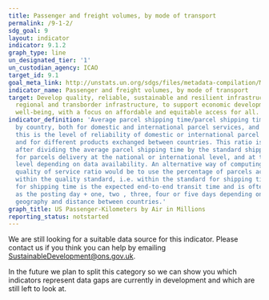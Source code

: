 ```yaml
---
title: Passenger and freight volumes, by mode of transport
permalink: /9-1-2/
sdg_goal: 9
layout: indicator
indicator: 9.1.2
graph_type: line
un_designated_tier: '1'
un_custodian_agency: ICAO
target_id: 9.1
goal_meta_link: http://unstats.un.org/sdgs/files/metadata-compilation/Metadata-Goal-9.pdf
indicator_name: Passenger and freight volumes, by mode of transport
target: Develop quality, reliable, sustainable and resilient infrastructure, including
  regional and transborder infrastructure, to support economic development and human
  well-being, with a focus on affordable and equitable access for all.
indicator_definition: 'Average parcel shipping time/parcel shipping time standards,
  by country, both for domestic and international parcel services, and by product:
  this is the level of reliability of domestic or international parcel delivery services
  and for different products exchanged between countries. This ratio is determined
  after dividing the average parcel shipping time by the standard shipping time expected
  for parcels delivery at the national or international level, and at the product
  level depending on data availability. An alternative way of computing a similar
  quality of service ratio would be to use the percentage of parcels actually delivered
  within the quality standard, i.e. within the standard for shipping times. The standard
  for shipping time is the expected end-to-end transit time and is often expressed
  as the posting day + one, two , three, four or five days depending on the country
  geography and distance between countries.'
graph_title: US Passenger-Kilometers by Air in Millions
reporting_status: notstarted
---
```


We are still looking for a suitable data source for this indicator. Please contact us if you think you can help by emailing <a href="mailto:SustainableDevelopment@ons.gov.uk">SustainableDevelopment@ons.gov.uk</a>.

In the future we plan to split this category so we can show you which indicators represent data gaps are currently in development and which are still left to look at.
